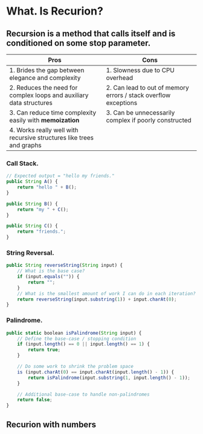 # What. Is Recurion?
## Recursion is a **method** that **calls itself** and is conditioned on some **stop parameter**.

| Pros | Cons |
| -------- | -------- |
| 1. Brides the gap between elegance and complexity | 1. Slowness due to CPU overhead|
|2. Reduces the need for complex loops and auxiliary data structures|2. Can lead to out of memory errors / stack overflow exceptions|
|3. Can reduce time complexity easily with **memoization**|3. Can be unnecessarily complex if poorly constructed|
|4. Works really well with recursive structures like trees and graphs||

### Call Stack.

```javascript
// Expected output = "hello my friends."
public String A() {
    return "hello " + B();
}

public String B() {
    return "my " + C();
}

public String C() {
    return "friends.";
}
```

### String Reversal.

```javascript
public String reverseString(String input) {
    // What is the base case?
    if (input.equals("")) {
        return "";
    }
    // What is the smallest amount of work I can do in each iteration?
    return reverseString(input.substring(1)) + input.charAt(0);
}
```

### Palindrome.

```javascript
public static boolean isPalindrome(String input) {
    // Define the base-case / stopping condition
    if (input.length() == 0 || input.length() == 1) {
        return true;
    }

    // Do some work to shrink the problem space
    is (input.charAt(0) == input.charAt(input.length() - 1)) {
        return isPalindrome(input.substring(1, input.length() - 1));
    }

    // Additional base-case to handle non-palindromes
    return false;
}
```

## Recurion with numbers
